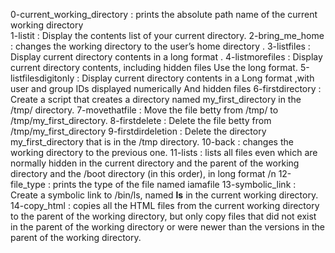 0-current_working_directory : prints the absolute path name of the current working directory <br>
1-listit : Display the contents list of your current directory. 
2-bring_me_home : changes the working directory to the user’s home directory . 
3-listfiles : Display current directory contents in a long format . 
4-listmorefiles : Display current directory contents, including hidden files Use the long format. 
5-listfilesdigitonly : Display current directory contents in a Long format ,with user and group IDs displayed numerically And hidden files 
6-firstdirectory : Create a script that creates a directory named my_first_directory in the /tmp/ directory. 
7-movethatfile : Move the file betty from /tmp/ to /tmp/my_first_directory. 
8-firstdelete : Delete the file betty from /tmp/my_first_directory 
9-firstdirdeletion : Delete the directory my_first_directory that is in the /tmp directory.
10-back : changes the working directory to the previous one. 
11-lists : lists all files even which are normally hidden in the current directory and the parent of the working directory and the /boot directory (in this order), in long format /n 12-file_type : prints the type of the file named iamafile 
13-symbolic_link : Create a symbolic link to /bin/ls, named __ls__  in the current working directory. 
14-copy_html : copies all the HTML files from the current working directory to the parent of the working directory,
but only copy files that did not exist in the parent of the working directory or were newer than the versions in the parent of the working directory.
